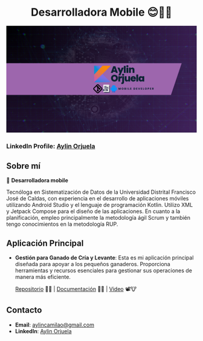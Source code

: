 <div align="center">
<h1>Desarrolladora Mobile 😊📱🤳</h1>
</div>

<p align="center">
  <img src="https://raw.githubusercontent.com/AylinOrjuela/AylinOrjuela/main/Banner.png" alt="BannerProfile">
</p>

<h3>LinkedIn Profile: 
<a href="https://www.linkedin.com/in/aylinorjuela">Aylin Orjuela</a></h3>

## Sobre mí

📲 **Desarrolladora mobile**

Tecnóloga en Sistematización de Datos de la Universidad Distrital Francisco José de Caldas, con experiencia en el desarrollo de aplicaciones móviles utilizando Android Studio y el lenguaje de programación Kotlin. Utilizo XML y Jetpack Compose para el diseño de las aplicaciones. En cuanto a la planificación, empleo principalmente la metodología ágil Scrum y también tengo conocimientos en la metodología RUP.


## Aplicación Principal

- **Gestión para Ganado de Cría y Levante**: Esta es mi aplicación principal diseñada para apoyar a los pequeños ganaderos. Proporciona herramientas y recursos esenciales para gestionar sus operaciones de manera más eficiente.

  [Repositorio](https://github.com/JuanPCFdev/LivestockProject) 📱🐄 | [Documentación](https://github.com/AylinOrjuela/DocumentacionGanaderia) 📄🐮 | [Video](https://www.youtube.com/watch?v=N9TQnIigtPM) 📽️🐮

## Contacto

- **Email**: aylincamilao@gmail.com
- **LinkedIn**: [Aylin Orjuela](https://www.linkedin.com/in/aylinorjuela)


